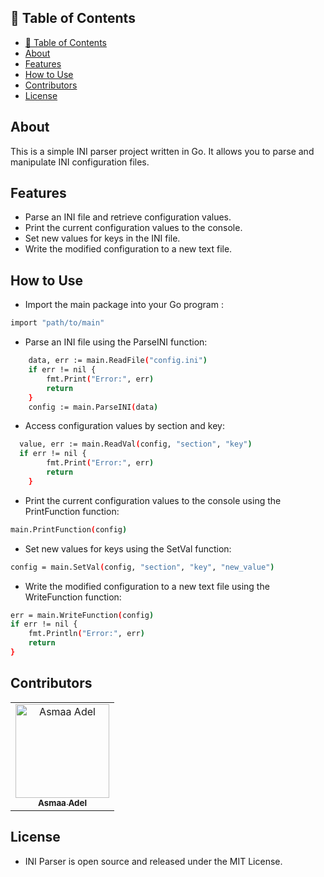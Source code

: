 ## 📝 Table of Contents

- [📝 Table of Contents](#-table-of-contents)
- [About ](#about-)
- [Features ](#features-)
- [How to Use ](#how-to-use-)
- [Contributors ](#contributors-)
- [License ](#license-)

## About <a name = "About"></a>

This is a simple INI parser project written in Go. It allows you to parse and manipulate INI configuration files.

## Features <a name = "Features"></a>

- Parse an INI file and retrieve configuration values.
- Print the current configuration values to the console.
- Set new values for keys in the INI file.
- Write the modified configuration to a new text file.

## How to Use <a name = "How-to-Use"></a>

- Import the main package into your Go program :

```sh
import "path/to/main"
```

- Parse an INI file using the ParseINI function:

```sh
	data, err := main.ReadFile("config.ini")
	if err != nil {
		fmt.Print("Error:", err)
		return
	}
	config := main.ParseINI(data)
```

- Access configuration values by section and key:

```sh
  value, err := main.ReadVal(config, "section", "key")
  if err != nil {
		fmt.Print("Error:", err)
		return
	}
```

- Print the current configuration values to the console using the PrintFunction function:

```sh
main.PrintFunction(config)
```

- Set new values for keys using the SetVal function:

```sh
config = main.SetVal(config, "section", "key", "new_value")
```

- Write the modified configuration to a new text file using the WriteFunction function:

```sh
err = main.WriteFunction(config)
if err != nil {
    fmt.Println("Error:", err)
    return
}
```

## Contributors <a name = "Contributors"></a>

<table>
  <tr>
    <td align="center">
    <a href="https://github.com/asmaaadel0" target="_black">
    <img src="https://avatars.githubusercontent.com/u/88618793?s=400&u=886a14dc5ef5c205a8e51942efe9665ed8fd4717&v=4" width="150px;" alt="Asmaa Adel"/>
    <br />
    <sub><b>Asmaa Adel</b></sub></a>
    
  </tr>
 </table>

## License <a name = "License"></a>

- INI Parser is open source and released under the MIT License.
